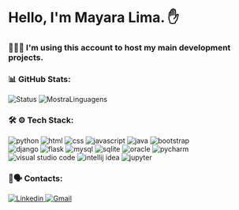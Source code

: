 # Hello, I'm Mayara Lima. ✋

### 👩🏽‍💻 I'm using this account to host my main development projects. 

### 📊 GitHub Stats:
![Status](https://github-readme-stats.vercel.app/api?username={username}&theme=blue-green)
![MostraLinguagens](https://github-readme-stats.vercel.app/api/top-langs/?username=Mayara-Lima&theme=blue-green)

### 🛠️ ⚙️ Tech Stack:

<div>
  <img alt="python" src="https://img.shields.io/badge/Python-3776AB?style=for-the-badge&logo=python&logoColor=white"/>
  <img alt="html" src="https://img.shields.io/badge/HTML-239120?style=for-the-badge&logo=html5&logoColor=white"/>
  <img alt="css" src="https://img.shields.io/badge/CSS-239120?&style=for-the-badge&logo=css3&logoColor=white"/>
  <img alt="javascript" src="https://img.shields.io/badge/JavaScript-F7DF1E?style=for-the-badge&logo=javascript&logoColor=black"/>
  <img alt="java" src="https://img.shields.io/badge/Java-ED8B00?style=for-the-badge&logo=openjdk&logoColor=white"/>
  <img alt="bootstrap" src="https://img.shields.io/badge/Bootstrap-563D7C?style=for-the-badge&logo=bootstrap&logoColor=white"/>
</div>
<div>
  <img alt="django" src="https://img.shields.io/badge/Django-092E20?style=for-the-badge&logo=django&logoColor=white"/>
  <img alt="flask" src="https://img.shields.io/badge/Flask-000000?style=for-the-badge&logo=flask&logoColor=white"/>
  <img alt="mysql" src="https://img.shields.io/badge/MySQL-005C84?style=for-the-badge&logo=mysql&logoColor=white"/>
  <img alt="sqlite" src="https://img.shields.io/badge/SQLite-07405E?style=for-the-badge&logo=sqlite&logoColor=white"/>
  <img alt="oracle" src="https://img.shields.io/badge/Oracle-F80000?style=for-the-badge&logo=Oracle&logoColor=white"/>
  <img alt="pycharm" src="https://img.shields.io/badge/PyCharm-000000.svg?&style=for-the-badge&logo=PyCharm&logoColor=white"/>
</div>
<div>
  <img alt="visual studio code" src="https://img.shields.io/badge/Visual_Studio_Code-0078D4?style=for-the-badge&logo=visual%20studio%20code&logoColor=white"/>
  <img alt="intellij idea" src="https://img.shields.io/badge/IntelliJ_IDEA-000000.svg?style=for-the-badge&logo=intellij-idea&logoColor=white"/>
  <img alt="jupyter" src="https://img.shields.io/badge/Made%20with-Jupyter-orange?style=for-the-badge&logo=Jupyter"/>
</div>



### 💼🗣️ Contacts:

<div>
  <a href="https://www.linkedin.com/in/mayara-lima-86b642222/" target="_blank">
    <img alt="Linkedin" src="https://img.shields.io/badge/LinkedIn-0077B5?style=for-the-badge&logo=linkedin&logoColor=white"/>
  </a>
  <a href="mailto:mayarademiranda89@gmail.com" target="_blank">
    <img alt="Gmail" src="https://img.shields.io/badge/Gmail-D14836?style=for-the-badge&logo=gmail&logoColor=white"/>
  </a>
</div>

